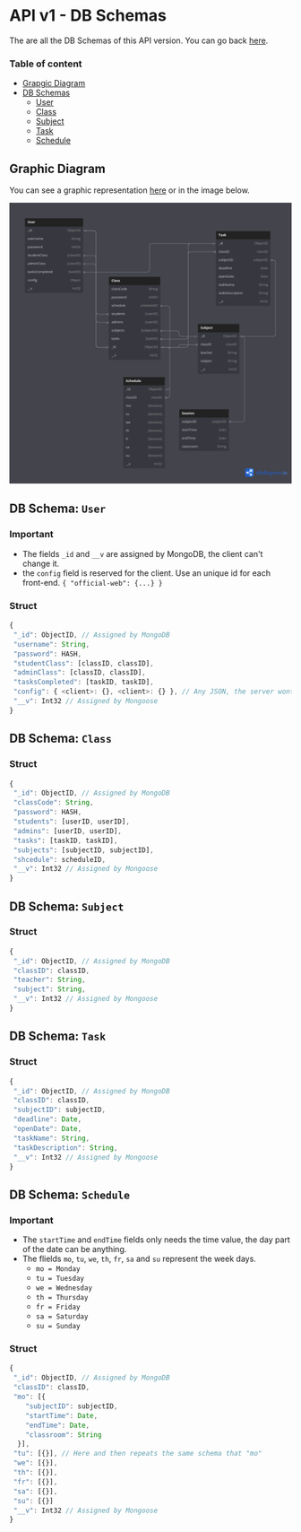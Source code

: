 # API v1 - DB Schemas

The are all the DB Schemas of this API version. You can go back [here](../README.md).

### Table of content

- [Grapgic Diagram](#grapgic-diagram)
- [DB Schemas](#db-schema-user)
  - [User](#db-schema-user)
  - [Class](#db-schema-class)
  - [Subject](#db-schema-subject)
  - [Task](#db-schema-task)
  - [Schedule](#db-schema-schedule)



## Graphic Diagram

You can see a graphic representation [here](https://dbdiagram.io/d/658dcf2789dea62799b2415b) or in the image below.

![Diagram](./Diagram.png)



## DB Schema: `User`

### Important

- The fields `_id` and `__v` are assigned by MongoDB, the client can't change it.
- the `config` field is reserved for the client. Use an unique id for each front-end. `{ "official-web": {...} }`

### Struct

```javascript
{
 "_id": ObjectID, // Assigned by MongoDB
 "username": String,
 "password": HASH,
 "studentClass": [classID, classID],
 "adminClass": [classID, classID],
 "tasksCompleted": [taskID, taskID],
 "config": { <client>: {}, <client>: {} }, // Any JSON, the server wont validate a format, you can put anything you need.
 "__v": Int32 // Assigned by Mongoose
}
```




## DB Schema: `Class`

### Struct

```javascript
{
 "_id": ObjectID, // Assigned by MongoDB
 "classCode": String,
 "password": HASH,
 "students": [userID, userID],
 "admins": [userID, userID],
 "tasks": [taskID, taskID],
 "subjects": [subjectID, subjectID],
 "shcedule": scheduleID, 
 "__v": Int32 // Assigned by Mongoose
}
```



## DB Schema: `Subject`

### Struct

```javascript
{
 "_id": ObjectID, // Assigned by MongoDB
 "classID": classID,
 "teacher": String,
 "subject": String,
 "__v": Int32 // Assigned by Mongoose
}
```



## DB Schema: `Task`

### Struct

```javascript
{
 "_id": ObjectID, // Assigned by MongoDB
 "classID": classID,
 "subjectID": subjectID,
 "deadline": Date,
 "openDate": Date,
 "taskName": String,
 "taskDescription": String,
 "__v": Int32 // Assigned by Mongoose
}
```



## DB Schema: `Schedule`

### Important

- The `startTime` and `endTime` fields only needs the time value, the day part of the date can be anything.
- The flields `mo`, `tu`, `we`, `th`, `fr`, `sa` and `su` represent the week days.
  - `mo = Monday`
  - `tu = Tuesday`
  - `we = Wednesday`
  - `th = Thursday`
  - `fr = Friday`
  - `sa = Saturday`
  - `su = Sunday`

### Struct

```javascript
{
 "_id": ObjectID, // Assigned by MongoDB
 "classID": classID,
 "mo": [{
    "subjectID": subjectID,
    "startTime": Date,
    "endTime": Date,
    "classroom": String
  }],
 "tu": [{}], // Here and then repeats the same schema that "mo"
 "we": [{}],
 "th": [{}],
 "fr": [{}],
 "sa": [{}],
 "su": [{}]
 "__v": Int32 // Assigned by Mongoose
}
```